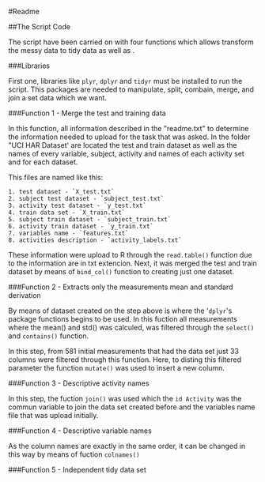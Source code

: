 #Readme



##The Script Code

The script have been carried on with four functions which allows transform the messy data to tidy data as well as . 

###Libraries

First one, libraries like `plyr`, `dplyr` and `tidyr` must be installed to run the script. This packages are needed to manipulate, split, combain, merge, and join a set data which we want.

###Function 1 - Merge the test and training data

In this function, all information described in the "readme.txt" to determine the information needed to upload for the task that was asked. In the folder "UCI HAR Dataset' are located the test and train dataset as well as the names of every variable, subject, activity and names of each activity set and for each dataset.

This files are named like this:

	1. test dataset - `X_test.txt`
	2. subject test dataset - `subject_test.txt`
	3. activity test dataset - `y_test.txt`
	4. train data set - `X_train.txt`
	5. subject train dataset - `subject_train.txt`
	6. activity train dataset - `y_train.txt`
	7. variables name - `features.txt`
	8. activities description - `activity_labels.txt`

These information were upload to R through the `read.table()` function due to the information are in txt extencion. Next, it was merged the test and train dataset by means of `bind_col()` function to creating just one dataset.

###Function 2 - Extracts only the measurements mean and standard derivation

By means of dataset created on the step above is where the '`dplyr`'s package functions begins to be used. In this fuction all measurements where the mean() and std() was calculed, was filtered through the `select()` and `contains()` function. 

In this step, from 581 initial measurements that had the data set just 33 columns were filtered through this function. Here, to disting this filtered parameter the function `mutate()` was used to insert a new column.



###Function 3 - Descriptive activity names

In this step, the fuction `join()` was used which the `id Activity` was the commun variable to join the data set created before and the variables name file that was upload initially.

###Function 4 - Descriptive variable names

As the column names are exactly in the same order, it can be changed in this way by means of fuction `colnames()`

###Function 5 - Independent tidy data set

